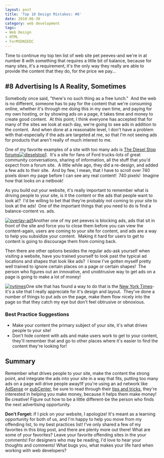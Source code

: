 ```yaml
---
layout: post
title: 'Top 10 Design Mistakes: #8'
date: 2010-06-30
category: web development
tags:
- Web Design
- HTML
- ForMSDNIEDC
---
```


Time to continue my top ten list of web site pet peeves-and we're in at number 8 with something that requires a little bit of balance, because for many sites, it's a requirement, it's the only way they really are able to provide the content that they do, for the price we pay…

## #8 Advertising Is A Reality, Sometimes

Somebody once said, "there's no such thing as a free lunch."  And the web is no different, someone has to pay for the content that we're consuming online, whether it's through me doing this in my own time, and paying for my own hosting, or by showing ads on a page, it takes time and money to create good content.  At this point, I think everyone has accepted that for many of the sites we look at each day, we're going to see ads in addition to the content.  And when done at a reasonable level, I don't have a problem with that-especially if the ads are targeted at me, so that I'm not seeing ads for products that aren't really of much interest to me.

One of my favorite examples of a site with too many ads is [The Diesel Stop forums](http://www.thedieselstop.com/forums)[![dieselstop1](/assets/dieselstop1_thumb.png "dieselstop1")](/assets/dieselstop1.png).  It's a site for fans of Ford trucks-lots of great community conversations, sharing of information, all the stuff that you'd expect from a forum site.  A little while ago, they did a re-design, and added a few ads to their site.  And by few, I mean, that I have to scroll over 740 pixels down my page before I can see any real content!  740 pixels!  Imagine how that looks on a netbook!

As you build out your website, it's really important to remember what is driving people to your site, is it the content or the ads that people want to look at?  I'd be willing to bet that they're probably not coming to your site to look at the ads!  One of the important things that you need to do is find a balance-content vs. ads. 

[![overlay-ad1](/assets/overlayad1_thumb.png "overlay-ad1")](/assets/overlayad1.png)Another one of my pet peeves is blocking ads, ads that sit in front of the site and force you to close them before you can view the content-again, users are coming to your site for content, and ads are a way to help you subsidize your content.  Making it hard for users to get to content is going to discourage them from coming back. 

Then there are other options besides the regular ads-ask yourself when visiting a website, have you trained yourself to look past the typical ad locations and shapes that look like ads?  I know I've gotten myself pretty well trained to ignore certain places on a page or certain shapes!  The person who figures out an innovative, and unobtrusive way to get ads on a page is going to make a lot of money!

[![nytimes](/assets/nytimes_thumb.png "nytimes")](/assets/nytimes.png)One site that has found a way to do that is the [New York Times](http://www.nytimes.com/)-it's a site that I really appreciate for it's design and layout.  They've done a number of things to put ads on the page, make them flow nicely into the page so that they catch my eye but don't feel obtrusive or obnoxious.

### Best Practice Suggestions

* Make your content the primary subject of your site, it's what drives people to your site!
* Don't hide content with ads and make users work to get to your content, they'll remember that and go to other places where it's easier to find the content they're looking for!

## Summary

Remember what drives people to your site, make the content the strong point, and integrate the ads into your site in a way that fits, putting too many ads on a page will drive people away!If you're using an ad network like [AdSense](https://www.google.com/adsense/support/?hl=en&amp;sourceid=aso&amp;subid=ww-en-et-storefrontEN_v2_HCFooterLink&amp;medium=link) or [pubCenter](https://pubcenter.microsoft.com/), be sure to read through their [tips and tricks](https://www.google.com/adsense/support/bin/answer.py?hl=en&amp;answer=171656), they're interested in helping you make money, because it helps them make money! Be creative! Figure out how to be a little different-be the person who finds the next advertising opportunity.

**Don't Forget:** If I pick on your website, I apologize! It's meant as a learning opportunity for both of us, and I'm happy to help you move from my offending list, to my best practices list! I've only shared a few of my favorites in this blog post, and there are plenty more out there! What are some of your favorites? Leave your favorite offending sites in the your comments! For designers who may be reading, I'd love to hear your thoughts and comments! What bugs you, what makes your life hard when working with web developers?
